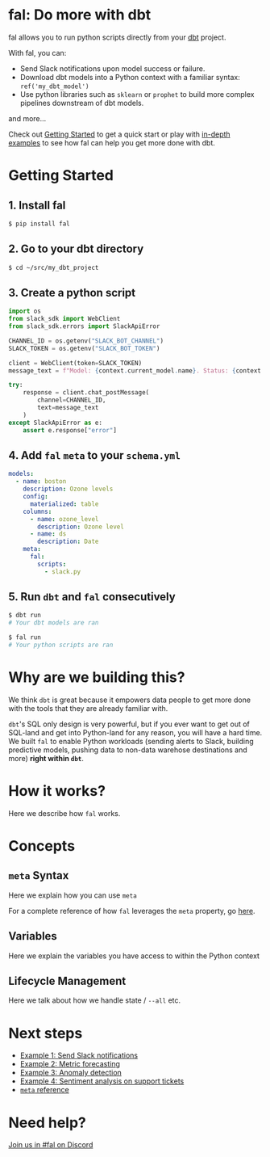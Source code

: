 # fal: Do more with dbt
fal allows you to run python scripts directly from your [dbt](https://www.getdbt.com/) project.

With fal, you can:
- Send Slack notifications upon model success or failure.
- Download dbt models into a Python context with a familiar syntax: `ref('my_dbt_model')`
- Use python libraries such as `sklearn` or `prophet` to build more complex pipelines downstream of dbt models.

and more...

Check out [Getting Started](#getting-started) to get a quick start or play with [in-depth examples](#next-steps) to see how fal can help you get more done with dbt.


# Getting Started

## 1. Install fal
```bash
$ pip install fal
```

## 2. Go to your dbt directory
```bash
$ cd ~/src/my_dbt_project
```

## 3. Create a python script
```python
import os
from slack_sdk import WebClient
from slack_sdk.errors import SlackApiError

CHANNEL_ID = os.getenv("SLACK_BOT_CHANNEL")
SLACK_TOKEN = os.getenv("SLACK_BOT_TOKEN")

client = WebClient(token=SLACK_TOKEN)
message_text = f"Model: {context.current_model.name}. Status: {context.current_model.status}."

try:
    response = client.chat_postMessage(
        channel=CHANNEL_ID,
        text=message_text
    )
except SlackApiError as e:
    assert e.response["error"]
```
## 4. Add `fal` `meta` to your `schema.yml`
```yaml
models:
  - name: boston
    description: Ozone levels
    config:
      materialized: table
    columns:
      - name: ozone_level
        description: Ozone level
      - name: ds
        description: Date
    meta:
      fal:
        scripts:
          - slack.py
```
## 5. Run `dbt` and `fal` consecutively
```bash
$ dbt run
# Your dbt models are ran

$ fal run
# Your python scripts are ran
```


# Why are we building this?
We think `dbt` is great because it empowers data people to get more done with the tools that they are already familiar with. 

`dbt`'s SQL only design is very powerful, but if you ever want to get out of SQL-land and get into Python-land for any reason, you will have a hard time. We built `fal` to enable Python workloads (sending alerts to Slack, building predictive models, pushing data to non-data warehose destinations and more) **right within `dbt`**.

# How it works?
Here we describe how `fal` works.

# Concepts
## `meta` Syntax
Here we explain how you can use `meta`

For a complete reference of how `fal` leverages the `meta` property, go [here](docs/meta-reference.md).

## Variables
Here we explain the variables you have access to within the Python context

## Lifecycle Management
Here we talk about how we handle state / `--all` etc.

# Next steps
- [Example 1: Send Slack notifications](docs/slack-example.md)
- [Example 2: Metric forecasting](docs/metric-forecast.md)
- [Example 3: Anomaly detection](docs/anomaly-detection.md)
- [Example 4: Sentiment analysis on support tickets](docs/sentiment-analysis.md)
- [`meta` reference](docs/meta-reference.md)

# Need help?
[Join us in #fal on Discord](https://discord.gg/)
